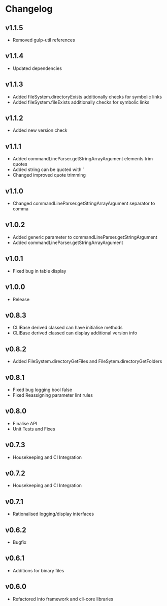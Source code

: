 # Changelog

## v1.1.5

* Removed gulp-util references

## v1.1.4

* Updated dependencies

## v1.1.3

* Added fileSystem.directoryExists additionally checks for symbolic links
* Added fileSystem.fileExists additionally checks for symbolic links

## v1.1.2

* Added new version check

## v1.1.1

* Added commandLineParser.getStringArrayArgument elements trim quotes
* Added string can be quoted with `
* Changed improved quote trimming

## v1.1.0

* Changed commandLineParser.getStringArrayArgument separator to comma

## v1.0.2

* Added generic parameter to commandLineParser.getStringArgument
* Added commandLineParser.getStringArrayArgument

## v1.0.1

* Fixed bug in table display

## v1.0.0

* Release

## v0.8.3

* CLIBase derived classed can have initialise methods
* CLIBase derived classed can display additional version info

## v0.8.2

* Added FileSystem.directoryGetFiles and FileSytem.directoryGetFolders

## v0.8.1

* Fixed bug logging bool false
* Fixed Reassigning parameter lint rules

## v0.8.0

* Finalise API
* Unit Tests and Fixes

## v0.7.3

* Housekeeping and CI Integration

## v0.7.2

* Housekeeping and CI Integration

## v0.7.1

* Rationalised logging/display interfaces

## v0.6.2

* Bugfix

## v0.6.1

* Additions for binary files

## v0.6.0

* Refactored into framework and cli-core libraries
